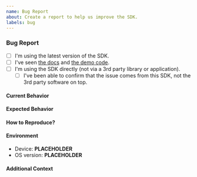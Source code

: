 ```yaml
---
name: Bug Report
about: Create a report to help us improve the SDK.
labels: bug
---
```


<!-- 
This template will help you write a detailed bug report that includes the information we would ask you for anyway. 
Please, use it to fill out the issue, if you don't, the issue will be closed immediately.
-->

### Bug Report

- [ ] I'm using the latest version of the SDK. <!-- If not, you should update and check if the issue perists before continuing here. -->
- [ ] I've seen [the docs](https://docs.walletbeacon.io) and [the demo code](https://github.com/airgap-it/beacon-ios-sdk/tree/develop/Demo/BeaconSDKDemo). <!-- Not a must, but consider checking them if you haven't already. -->
- [ ] I'm using the SDK directly (not via a 3rd party library or application).
    <!-- You may ignore the following checks, if you ticked the above. -->
    - [ ] I've been able to confirm that the issue comes from this SDK, not the 3rd party software on top. <!-- If not, you should consider contacting the other developer first. -->

#### Current Behavior

<!-- Explain in a clear and concise way what happens now. -->

#### Expected Behavior

<!-- Explain in a clear and concise way what you expected to happen instead. -->

#### How to Reproduce?

<!-- 
Please, describe what steps should be taken in order to reproduce the issue.

If it's possible, consider providing a minimal reproducible example (MRE)
(with instructions on how to run it and how to reproduce the issue there).

When adding code directly into this issue, make sure it's only a small and clear snippet.
If the code is more complex, see the MRE part :)
-->

#### Environment

- Device: **PLACEHOLDER** <!-- e.g. iPhone 13 or a simulator -->
- OS version: **PLACEHOLDER** <!-- e.g. iOS 13 -->

#### Additional Context

<!-- You can put here any additional data that you think may be helpful to explain your problem, e.g. logs or screenshots. -->
